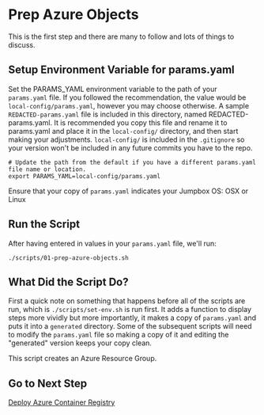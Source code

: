 # Prep Azure Objects

This is the first step and there are many to follow and lots of things to discuss.

## Setup Environment Variable for params.yaml

Set the PARAMS_YAML environment variable to the path of your `params.yaml` file. If you followed the recommendation, the value would be `local-config/params.yaml`, however you may choose otherwise. A sample `REDACTED-params.yaml` file is included in this directory, named REDACTED-params.yaml. It is recommended you copy this file and rename it to params.yaml and place it in the `local-config/` directory, and then start making your adjustments. `local-config/` is included in the `.gitignore` so your version won't be included in any future commits you have to the repo.

```shell
# Update the path from the default if you have a different params.yaml file name or location.
export PARAMS_YAML=local-config/params.yaml
```

Ensure that your copy of `params.yaml` indicates your Jumpbox OS: OSX or Linux

## Run the Script

After having entered in values in your `params.yaml` file, we'll run:

```shell
./scripts/01-prep-azure-objects.sh
```

## What Did the Script Do?

First a quick note on something that happens before all of the scripts are run, which is `./scripts/set-env.sh` is run first. It adds a function to display steps more vividly but more importantly, it makes a copy of `params.yaml` and puts it into a `generated` directory. Some of the subsequent scripts will need to modify the `params.yaml` file so making a copy of it and editing the "generated" version keeps your copy clean.

This script creates an Azure Resource Group.

## Go to Next Step

[Deploy Azure Container Registry](./02-deploy-azure-container-registry.md)
